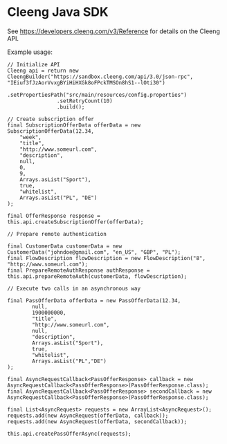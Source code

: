 Cleeng Java SDK
===============

See https://developers.cleeng.com/v3/Reference for details on the Cleeng API.

Example usage:

	// Initialize API
    Cleeng api = return new CleengBuilder("https://sandbox.cleeng.com/api/3.0/json-rpc", "IEiuf3fJzAorVvxgBYiHiHXGk8oFPckTMSOn8hS1--lOti30")
    				.setPropertiesPath("src/main/resources/config.properties")
  					.setRetryCount(10)
                    .build();

	// Create subscription offer
    final SubscriptionOfferData offerData = new SubscriptionOfferData(12.34,
		"week",
		"title",
		"http://www.someurl.com",
		"description",
		null,
		0,
		9,
		Arrays.asList("Sport"),
		true,
		"whitelist",
		Arrays.asList("PL", "DE")
    );

    final OfferResponse response = this.api.createSubscriptionOffer(offerData);

	// Prepare remote authentication

	final CustomerData customerData = new CustomerData("johndoe@gmail.com", "en_US", "GBP", "PL");
    final FlowDescription flowDescription = new FlowDescription("8", "http://www.someurl.com");
    final PrepareRemoteAuthResponse authResponse = this.api.prepareRemoteAuth(customerData, flowDescription);

    // Execute two calls in an asynchronous way

	final PassOfferData offerData = new PassOfferData(12.34,
			null,
			1900000000,
			"title",
			"http://www.someurl.com",
			null,
			"description",
			Arrays.asList("Sport"),
			true,
			"whitelist",
			Arrays.asList("PL","DE")
	);

	final AsyncRequestCallback<PassOfferResponse> callback = new AsyncRequestCallback<PassOfferResponse>(PassOfferResponse.class);
	final AsyncRequestCallback<PassOfferResponse> secondCallback = new AsyncRequestCallback<PassOfferResponse>(PassOfferResponse.class);

	final List<AsyncRequest> requests = new ArrayList<AsyncRequest>();
	requests.add(new AsyncRequest(offerData, callback));
	requests.add(new AsyncRequest(offerData, secondCallback));

	this.api.createPassOfferAsync(requests);
